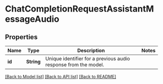 # ChatCompletionRequestAssistantMessageAudio

## Properties
Name | Type | Description | Notes
------------ | ------------- | ------------- | -------------
**id** | **String** | Unique identifier for a previous audio response from the model.  | 

[[Back to Model list]](../README.md#documentation-for-models) [[Back to API list]](../README.md#documentation-for-api-endpoints) [[Back to README]](../README.md)



